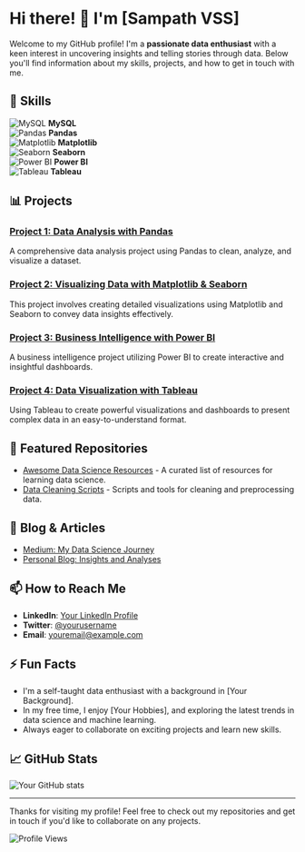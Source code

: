 # Hi there! 👋 I'm [Sampath VSS]

Welcome to my GitHub profile! I'm a **passionate data enthusiast** with a keen interest in uncovering insights and telling stories through data. Below you'll find information about my skills, projects, and how to get in touch with me.

## 🚀 Skills

![MySQL](https://img.icons8.com/color/48/000000/mysql-logo.png) **MySQL**  
![Pandas](https://img.icons8.com/ios-filled/50/000000/pandas.png) **Pandas**  
![Matplotlib](https://matplotlib.org/_static/images/logo2.svg) **Matplotlib**  
![Seaborn](https://seaborn.pydata.org/_static/logo-wide-lightbg.svg) **Seaborn**  
![Power BI](https://img.icons8.com/color/48/000000/power-bi.png) **Power BI**  
![Tableau](https://img.icons8.com/color/48/000000/tableau-software.png) **Tableau**

## 📊 Projects

### [Project 1: Data Analysis with Pandas](https://github.com/yourusername/project1)
A comprehensive data analysis project using Pandas to clean, analyze, and visualize a dataset.

### [Project 2: Visualizing Data with Matplotlib & Seaborn](https://github.com/yourusername/project2)
This project involves creating detailed visualizations using Matplotlib and Seaborn to convey data insights effectively.

### [Project 3: Business Intelligence with Power BI](https://github.com/yourusername/project3)
A business intelligence project utilizing Power BI to create interactive and insightful dashboards.

### [Project 4: Data Visualization with Tableau](https://github.com/yourusername/project4)
Using Tableau to create powerful visualizations and dashboards to present complex data in an easy-to-understand format.

## 🌟 Featured Repositories

- [Awesome Data Science Resources](https://github.com/yourusername/awesome-data-science) - A curated list of resources for learning data science.
- [Data Cleaning Scripts](https://github.com/yourusername/data-cleaning-scripts) - Scripts and tools for cleaning and preprocessing data.

## 📝 Blog & Articles

- [Medium: My Data Science Journey](https://medium.com/@yourusername)
- [Personal Blog: Insights and Analyses](https://yourblog.com)

## 📫 How to Reach Me

- **LinkedIn**: [Your LinkedIn Profile](https://linkedin.com/in/yourusername)
- **Twitter**: [@yourusername](https://twitter.com/yourusername)
- **Email**: [youremail@example.com](mailto:youremail@example.com)

## ⚡ Fun Facts

- I'm a self-taught data enthusiast with a background in [Your Background].
- In my free time, I enjoy [Your Hobbies], and exploring the latest trends in data science and machine learning.
- Always eager to collaborate on exciting projects and learn new skills.

## 📈 GitHub Stats

![Your GitHub stats](https://github-readme-stats.vercel.app/api?username=yourusername&show_icons=true&theme=radical)

---

Thanks for visiting my profile! Feel free to check out my repositories and get in touch if you'd like to collaborate on any projects.

![Profile Views](https://gpvc.arturio.dev/yourusername)
